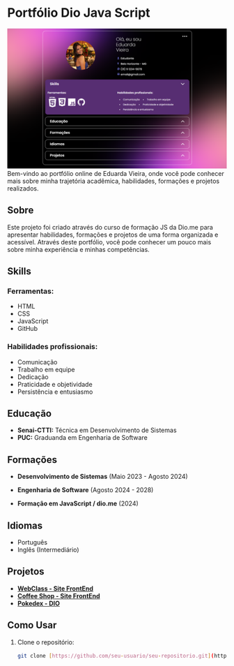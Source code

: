 # Portfólio Dio Java Script

<img src="./data/img/portifolio-desktop.png" alt="Imagem do sistema">
Bem-vindo ao portfólio online de Eduarda Vieira, onde você pode conhecer mais sobre minha trajetória acadêmica, habilidades, formações e projetos realizados.

## Sobre

Este projeto foi criado através do curso de formação JS da Dio.me para apresentar habilidades, formações e projetos de uma forma organizada e acessível.
Através deste portfólio, você pode conhecer um pouco mais sobre minha experiência e minhas competências.

## Skills

### Ferramentas:

- HTML
- CSS
- JavaScript
- GitHub

### Habilidades profissionais:

- Comunicação
- Trabalho em equipe
- Dedicação
- Praticidade e objetividade
- Persistência e entusiasmo

## Educação

- **Senai-CTTI:** Técnica em Desenvolvimento de Sistemas
- **PUC:** Graduanda em Engenharia de Software

## Formações

- **Desenvolvimento de Sistemas** (Maio 2023 - Agosto 2024)
 
- **Engenharia de Software** (Agosto 2024 - 2028)
  

- **Formação em JavaScript / dio.me** (2024)
  

## Idiomas

- Português
- Inglês (Intermediário)

## Projetos

- **[WebClass - Site FrontEnd](https://eduardavieira-dev.github.io/site/)**
- **[Coffee Shop - Site FrontEnd](https://eduardavieira-dev.github.io/Landing-page-coffee-shop/)**
- **[Pokedex - DIO](https://eduardavieira-dev.github.io/Pokedex/)**

## Como Usar

1. Clone o repositório:
   ```bash
   git clone [https://github.com/seu-usuario/seu-repositorio.git](https://github.com/eduardavieira-dev/Portifolio-dio-js.git)
